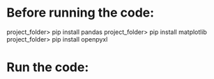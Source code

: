 # Before running the code:

project_folder> pip install pandas
project_folder> pip install matplotlib
project_folder> pip install openpyxl

# Run the code: